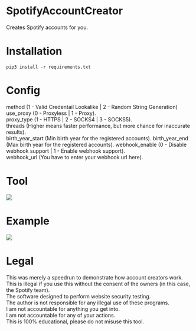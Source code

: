 # SpotifyAccountCreator
 Creates Spotify accounts for you.

# Installation
```
pip3 install -r requirements.txt
``` 

# Config
 method (1 - Valid Credentail Lookalike | 2 - Random String Generation)
 use_proxy (0 - Proxyless | 1 - Proxy).<br/>
 proxy_type (1 - HTTPS | 2 - SOCKS4 | 3 - SOCKS5).<br/>
 threads (Higher means faster performance, but more chance for inaccurate results).<br/>
 birth_year_start (Min birth year for the registered accounts).
 birth_year_end (Max birth year for the registered accounts).
 webhook_enable (0 - Disable webhook support | 1 - Enable webhook support).<br/>
 webhook_url (You have to enter your webhook url here).

# Tool
![](https://i.ibb.co/QnFYWcB/spotify-account-creator-tool.png)

# Example
![](https://i.ibb.co/JHHg3Md/spotify-account-creator-example.png)

  
# Legal
 This was merely a speedrun to demonstrate how account creators work.<br/>
 This is illegal if you use this without the consent of the owners (in this case, the Spotify team).<br/>
 The software designed to perform website security testing.<br/>
 The author is not responsible for any illegal use of these programs.<br/>
 I am not accountable for anything you get into.<br/>
 I am not accountable for any of your actions.<br/>
 This is 100% educational, please do not misuse this tool.
 
